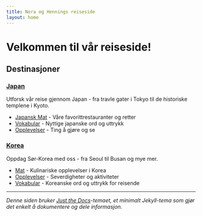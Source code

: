 ```yaml
---
title: Nora og Hennings reiseside 
layout: home
---
```


# Velkommen til vår reiseside!

## Destinasjoner

### [Japan](/KoreaJapan/docs/Japan/)
Utforsk vår reise gjennom Japan - fra travle gater i Tokyo til de historiske templene i Kyoto. 
- [Japansk Mat](/KoreaJapan/docs/Japan/JapanskMat/) - Våre favorittrestauranter og retter
- [Vokabular](/KoreaJapan/docs/Japan/Vokabular/vokabular.html) - Nyttige japanske ord og uttrykk
- [Opplevelser](/KoreaJapan/docs/Japan/Opplevelser/) - Ting å gjøre og se

### [Korea](/docs/Korea/)
Oppdag Sør-Korea med oss - fra Seoul til Busan og mye mer.
- [Mat](/KoreaJapan/docs/Korea/Mat/) - Kulinariske opplevelser i Korea
- [Opplevelser](/KoreaJapan/docs/Korea/Opplevelser/) - Severdigheter og aktiviteter
- [Vokabular](/KoreaJapan/docs/Korea/Vokabular/vokabular.html) - Koreanske ord og uttrykk for reisende

---

*Denne siden bruker [Just the Docs]-temaet, et minimalt Jekyll-tema som gjør det enkelt å dokumentere og dele informasjon.*

[Just the Docs]: https://just-the-docs.github.io/just-the-docs/
[GitHub Pages]: https://docs.github.com/en/pages
[Jekyll]: https://jekyllrb.com
